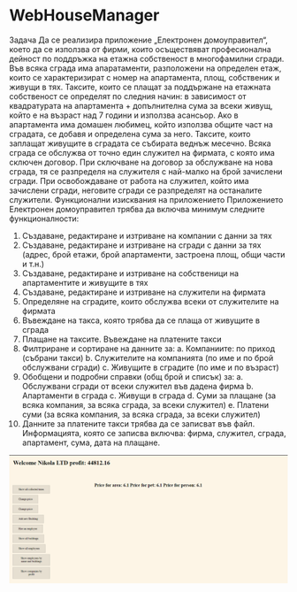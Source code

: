 # WebHouseManager
Задача
Да се реализира приложение „Електронен домоуправител“, което да се използва от фирми, които осъществяват професионална дейност по поддръжка на етажна собственост в многофамилни сгради. Във всяка сграда има апаратаменти, разположени на определен етаж, които се характеризират с номер на апартамента, площ, собственик и живущи в тях. Таксите, които се плащат за поддържане на етажната собственост се определят по следния начин: в зависимост от квадратурата на апартамента + допълнителна сума за всеки живущ, който е на възраст над 7 години и използва асансьор. Ако в апартамента има домашен любимец, който използва общите част на сградата, се добавя и определена сума за него. Таксите, които заплащат живущите в сградата се събирата веднъж месечно. Всяка сграда се обслужва от точно един служител на фирмата, с която има сключен договор. При сключване на договор за обслужване на нова сграда, тя се разпределя на служителя с най-малко на брой зачислени сгради. При освобождаване от работа на служител, който има зачислени сгради, неговите сгради се разпределят на останалите служители.
Функционални изисквания на приложението
Приложението Електронен домоуправител трябва да включва минимум следните функционалности:
1. Създаване, редактиране и изтриване на компании с данни за тях
2. Създаване, редактиране и изтриване на сгради с данни за тях (адрес, брой етажи, брой апартаменти, застроена площ, общи части и т.н.)
3. Създаване, редактиране и изтриване на собственици на апартаментите и живущите в тях
4. Създаване, редактиране и изтриване на служители на фирмата
5. Определяне на сградите, които обслужва всеки от служителите на фирмата
6. Въвеждане на такса, която трябва да се плаща от живущите в сграда
7. Плащане на таксите. Въвеждане на платените такси
8. Филтриране и сортиране на данните за:
a. Компаниите: по приход (събрани такси)
b. Служителите на компанията (по име и по брой обслужвани сгради)
c. Живущите в сградите (по име и по възраст)
9. Обобщени и подробни справки (общ брой и списък) за:
a. Обслужвани сгради от всеки служител във дадена фирма
b. Апартаменти в сграда
c. Живущи в сграда
d. Суми за плащане (за всяка компания, за всяка сграда, за всеки служител)
e. Платени суми (за всяка компания, за всяка сграда, за всеки служител)
10. Данните за платените такси трябва да се записват във файл. Информацията, която се записва включва: фирма, служител, сграда, апартамент, сума, дата на плащане.

![](images/1.png)
